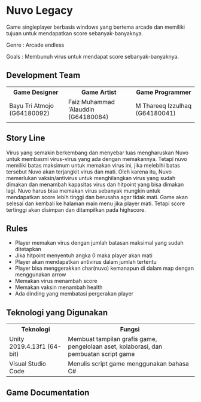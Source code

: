 # Nuvo Legacy

Game singleplayer berbasis windows yang bertema arcade dan memiliki tujuan untuk mendapatkan score sebanyak-banyaknya.

Genre   : Arcade endless

Goals	: Membunuh virus untuk mendapat score sebanyak-banyaknya.


## Development Team

<table>
    <tr>
        <th>Game Designer</th>
        <th>Game Artist</th>   
        <th>Game Programmer</th>
    <tr>
    <tr>
        <td>Bayu Tri Atmojo (G64180092)</td>
        <td>Faiz Muhammad 'Alauddin (G64180084)</td>
        <td>M Thareeq Izzulhaq (G64180041)</td>
    </tr>
</table>


## Story Line

<p>Virus yang semakin berkembang dan menyebar luas mengharuskan Nuvo untuk membasmi virus-virus yang ada dengan memakannya. Tetapi nuvo memiliki batas maksimum untuk memakan virus ini, jika melebihi batas tersebut Nuvo akan terjangkit virus dan mati. Oleh karena itu, Nuvo memerlukan vaksin/antivirus untuk menghilangkan virus yang sudah dimakan dan menambah kapasitas virus dan hitpoint yang bisa dimakan lagi. Nuvo harus bisa memakan virus sebanyak mungkin untuk mendapatkan score lebih tinggi dan berusaha agar tidak mati. Game akan selesai dan kembali ke halaman main menu jika player mati. Tetapi score tertinggi akan disimpan dan ditampilkan pada highscore.</p>


## Rules

<ul>
    <li>Player memakan virus dengan jumlah batasan maksimal yang sudah ditetapkan</li>
    <li>Jika hitpoint menyentuh angka 0 maka player akan mati</li>
    <li>Player akan mendapatkan antivirus dalam jumlah tertentu </li>
    <li>Player bisa menggerakkan char(nuvo) kemanapun di dalam map dengan menggunakan arrow</li>
    <li>Memakan virus menambah score</li>
    <li>Memakan vaksin menambah health</li>
    <li>Ada dinding yang membatasi pergerakan player</li>
</ul>
    

## Teknologi yang Digunakan

<table>
    <tr>
        <th>Teknologi</th>
        <th>Fungsi</th> 
    <tr>
    <tr>
        <td>Unity 2019.4.13f1 (64-bit)</td>
        <td>Membuat tampilan grafis game, pengelolaan aset, kolaborasi, dan pembuatan script game</td>
    </tr>
    <tr>
        <td>Visual Studio Code</td>
        <td>Menulis script game menggunakan bahasa C#</td>
    </tr>
</table>


## Game Documentation


